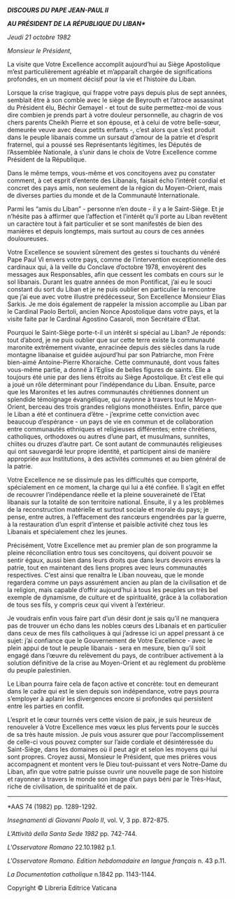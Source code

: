 ***DISCOURS DU PAPE JEAN-PAUL II***

***AU PRÉSIDENT DE LA RÉPUBLIQUE DU LIBAN\****

*Jeudi 21 octobre 1982*

*Monsieur le Président,*

La visite que Votre Excellence accomplit aujourd’hui au Siège Apostolique m’est particulièrement agréable et m’apparaît chargée de significations profondes, en un moment décisif pour la vie et l’histoire du Liban.

Lorsque la crise tragique, qui frappe votre pays depuis plus de sept années, semblait être à son comble avec le siège de Beyrouth et l’atroce assassinat du Président élu, Béchir Gemayel - et tout de suite permettez-moi de vous dire combien je prends part à votre douleur personnelle, au chagrin de vos chers parents Cheikh Pierre et son épouse, et à celui de votre belle-sœur, demeurée veuve avec deux petits enfants -, c’est alors que s’est produit dans le peuple libanais comme un sursaut d’amour de la patrie et d’esprit fraternel, qui a poussé ses Représentants légitimes, les Députés de l’Assemblée Nationale, à s’unir dans le choix de Votre Excellence comme Président de la République.

Dans le même temps, vous-même et vos concitoyens avez pu constater comment, à cet esprit d’entente des Libanais, faisait écho l’intérêt cordial et concret des pays amis, non seulement de la région du Moyen-Orient, mais de diverses parties du monde et de la Communauté Internationale.

Parmi les “amis du Liban” - personne n’en doute - il y a le Saint-Siège. Et je n’hésite pas à affirmer que l’affection et l’intérêt qu’il porte au Liban revêtent un caractère tout à fait particulier et se sont manifestés de bien des manières et depuis longtemps, mais surtout au cours de ces années douloureuses.

Votre Excellence se souvient sûrement des gestes si touchants du vénéré Pape Paul VI envers votre pays, comme de l’intervention exceptionnelle des cardinaux qui, à la veille du Conclave d’octobre 1978, envoyèrent des messages aux Responsables, afin que cessent les combats en cours sur le sol libanais. Durant les quatre années de mon Pontificat, j’ai eu le souci constant du sort du Liban et je ne puis oublier en particulier la rencontre que j’ai eue avec votre illustre prédécesseur, Son Excellence Monsieur Elias Sarkis. Je me dois également de rappeler la mission accomplie au Liban par le Cardinal Paolo Bertoli, ancien Nonce Apostolique dans votre pays, et la visite faite par le Cardinal Agostino Casaroli, mon Secrétaire d’Etat.

Pourquoi le Saint-Siège porte-t-il un intérêt si spécial au Liban? Je réponds: tout d’abord, je ne puis oublier que sur cette terre existe la communauté maronite extrêmement vivante, enracinée depuis des siècles dans la rude montagne libanaise et guidée aujourd’hui par son Patriarche, mon Frère bien-aimé Antoine-Pierre Khoraiche. Cette communauté, dont vous faites vous-même partie, a donné à l’Eglise de belles figures de saints. Elle a toujours été unie par des liens étroits au Siège Apostolique. Et c’est elle qui a joué un rôle déterminant pour l’indépendance du Liban. Ensuite, parce que les Maronites et les autres communautés chrétiennes donnent un splendide témoignage évangélique, qui rayonne à travers tout le Moyen-Orient, berceau des trois grandes religions monothéistes. Enfin, parce que le Liban a été et continuera d’être - j’exprime cette conviction avec beaucoup d’espérance - un pays de vie en commun et de collaboration entre communautés ethniques et religieuses différentes; entre chrétiens, catholiques, orthodoxes ou autres d’une part, et musulmans, sunnites, chiites ou druzes d’autre part. Ce sont autant de communautés religieuses qui ont sauvegardé leur propre identité, et participent ainsi de manière appropriée aux Institutions, à des activités communes et au bien général de la patrie.

Votre Excellence ne se dissimule pas les difficultés que comporte, spécialement en ce moment, la charge qui lui a été confiée. Il s’agit en effet de recouvrer l’indépendance réelle et la pleine souveraineté de l’Etat libanais sur la totalité de son territoire national. Ensuite, il y a les problèmes de la reconstruction matérielle et surtout sociale et morale du pays; je pense, entre autres, à l’effacement des rancœurs engendrées par la guerre, à la restauration d’un esprit d’intense et paisible activité chez tous les Libanais et spécialement chez les jeunes.

Précisément, Votre Excellence met au premier plan de son programme la pleine réconciliation entro tous ses concitoyens, qui doivent pouvoir se sentir égaux, aussi bien dans leurs droits que dans leurs devoirs envers la patrie, tout en maintenant des liens propres avec leurs communautés respectives. C’est ainsi que renaîtra le Liban nouveau, que le monde regardera comme un pays assurément ancien au plan de la civilisation et de la religion, mais capable d’offrir aujourd’hui à tous les peuples un très bel exemple de dynamisme, de culture et de spiritualité, grâce à la collaboration de tous ses fils, y compris ceux qui vivent à l’extérieur.

Je voudrais enfin vous faire part d’un désir dont je sais qu’il ne manquera pas de trouver un écho dans les nobles cœurs des Libanais et en particulier dans ceux de mes fils catholiques à qui j’adresse ici un appel pressant à ce sujet: j’ai confiance que le Gouvernement de Votre Excellence - avec le plein appui de tout le peuple libanais - sera en mesure, bien qu’il soit engagé dans l’œuvre du relèvement du pays, de contribuer activement à la solution définitive de la crise au Moyen-Orient et au règlement du problème du peuple palestinien.

Le Liban pourra faire cela de façon active et concrète: tout en demeurant dans le cadre qui est le sien depuis son indépendance, votre pays pourra s’employer à aplanir les divergences encore si profondes qui persistent entre les parties en conflit.

L’esprit et le cœur tournés vers cette vision de paix, je suis heureux de renouveler à Votre Excellence mes vœux les plus fervents pour le succès de sa très haute mission. Je puis vous assurer que pour l’accomplissement de celle-ci vous pouvez compter sur l’aide cordiale et désintéressée du Saint-Siège, dans les domaines où il peut agir et selon les moyens qui lui sont propres. Croyez aussi, Monsieur le Président, que mes prières vous accompagnent et montent vers le Dieu tout-puissant et vers Notre-Dame du Liban, afin que votre patrie puisse ouvrir une nouvelle page de son histoire et rayonner à travers le monde son image d’un pays béni par le Très-Haut, riche de civilisation, de spiritualité et de paix.

* * *

\*AAS 74 (1982) pp. 1289-1292.

*Insegnamenti di Giovanni Paolo II*, vol. V, 3 pp. 872-875.

*L’Attività della Santa Sede 1982* pp. 742-744.

*L'Osservatore Romano* 22.10.1982 p.1.

*L'Osservatore Romano. Edition hebdomadaire en langue français* n. 43 p.11.

*La Documentation catholique* n.1842 pp. 1143-1144.

Copyright © Libreria Editrice Vaticana